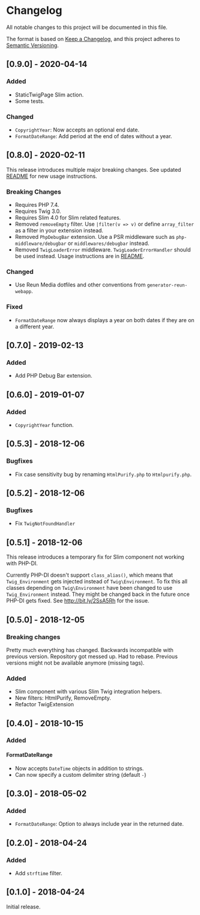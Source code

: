 # Changelog
All notable changes to this project will be documented in this file.

The format is based on [Keep a Changelog](https://keepachangelog.com/en/1.0.0/),
and this project adheres to [Semantic Versioning](https://semver.org/spec/v2.0.0.html).

## [0.9.0] - 2020-04-14
### Added
- StaticTwigPage Slim action.
- Some tests.

### Changed
- `CopyrightYear`: Now accepts an optional end date.
- `FormatDateRange`: Add period at the end of dates without a year.

## [0.8.0] - 2020-02-11
This release introduces multiple major breaking changes. See updated
[README](README.md) for new usage instructions.

### Breaking Changes
- Requires PHP 7.4.
- Requires Twig 3.0.
- Requires Slim 4.0 for Slim related features.
- Removed `removeEmpty` filter. Use `|filter(v => v)` or define `array_filter`
  as a filter in your extension instead.
- Removed `PhpDebugBar` extension. Use a PSR middleware such as
  `php-middleware/debugbar` or `middlewares/debugbar` instead.
- Removed `TwigLoaderError` middleware. `TwigLoaderErrorHandler` should be used
  instead. Usage instructions are in [README](README.md#handling-not-found-errors).

### Changed
- Use Reun Media dotfiles and other conventions from `generator-reun-webapp`.

### Fixed
- `FormatDateRange` now always displays a year on both dates if they are on a
  different year.

## [0.7.0] - 2019-02-13
### Added
- Add PHP Debug Bar extension.

## [0.6.0] - 2019-01-07
### Added
- `CopyrightYear` function.

## [0.5.3] - 2018-12-06
### Bugfixes
- Fix case sensitivity bug by renaming `HtmlPurify.php` to `Htmlpurify.php`.

## [0.5.2] - 2018-12-06
### Bugfixes
- Fix `TwigNotFoundHandler`

## [0.5.1] - 2018-12-06
This release introduces a temporary fix for Slim component not working with
PHP-DI.

Currently PHP-DI doesn't support `class_alias()`, which means that
`Twig_Environment` gets injected instead of `Twig\Environment`. To fix this all
classes depending on `Twig\Environment` have been changed to use
`Twig_Environment` instead. They might be changed back in the future once PHP-DI
gets fixed. See http://bit.ly/2SsA5Rh for the issue.

## [0.5.0] - 2018-12-05
### Breaking changes
Pretty much everything has changed. Backwards incompatible with previous
version. Repository got messed up. Had to rebase. Previous versions might not
be available anymore (missing tags).

### Added
- Slim component with various Slim Twig integration helpers.
- New filters: HtmlPurify, RemoveEmpty.
- Refactor TwigExtension

## [0.4.0] - 2018-10-15
### Added
#### FormatDateRange
- Now accepts `DateTime` objects in addition to strings.
- Can now specify a custom delimiter string (default `-`)

## [0.3.0] - 2018-05-02
### Added
- `FormatDateRange`: Option to always include year in the returned date.

## [0.2.0] - 2018-04-24
### Added
- Add `strftime` filter.

## [0.1.0] - 2018-04-24
Initial release.
